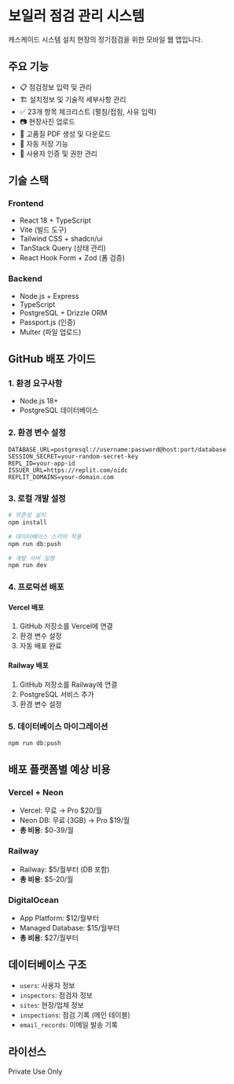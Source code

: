 # 보일러 점검 관리 시스템

캐스케이드 시스템 설치 현장의 정기점검을 위한 모바일 웹 앱입니다.

## 주요 기능

- 📋 점검정보 입력 및 관리
- 🏗️ 설치정보 및 기술적 세부사항 관리
- ✅ 23개 항목 체크리스트 (펼침/접힘, 사유 입력)
- 📷 현장사진 업로드
- 📄 고품질 PDF 생성 및 다운로드
- 💾 자동 저장 기능
- 👥 사용자 인증 및 권한 관리

## 기술 스택

### Frontend
- React 18 + TypeScript
- Vite (빌드 도구)
- Tailwind CSS + shadcn/ui
- TanStack Query (상태 관리)
- React Hook Form + Zod (폼 검증)

### Backend
- Node.js + Express
- TypeScript
- PostgreSQL + Drizzle ORM
- Passport.js (인증)
- Multer (파일 업로드)

## GitHub 배포 가이드

### 1. 환경 요구사항
- Node.js 18+
- PostgreSQL 데이터베이스

### 2. 환경 변수 설정
```env
DATABASE_URL=postgresql://username:password@host:port/database
SESSION_SECRET=your-random-secret-key
REPL_ID=your-app-id
ISSUER_URL=https://replit.com/oidc
REPLIT_DOMAINS=your-domain.com
```

### 3. 로컬 개발 설정
```bash
# 의존성 설치
npm install

# 데이터베이스 스키마 적용
npm run db:push

# 개발 서버 실행
npm run dev
```

### 4. 프로덕션 배포

#### Vercel 배포
1. GitHub 저장소를 Vercel에 연결
2. 환경 변수 설정
3. 자동 배포 완료

#### Railway 배포
1. GitHub 저장소를 Railway에 연결
2. PostgreSQL 서비스 추가
3. 환경 변수 설정

### 5. 데이터베이스 마이그레이션
```bash
npm run db:push
```

## 배포 플랫폼별 예상 비용

### Vercel + Neon
- Vercel: 무료 → Pro $20/월
- Neon DB: 무료 (3GB) → Pro $19/월
- **총 비용**: $0-39/월

### Railway
- Railway: $5/월부터 (DB 포함)
- **총 비용**: $5-20/월

### DigitalOcean
- App Platform: $12/월부터
- Managed Database: $15/월부터
- **총 비용**: $27/월부터

## 데이터베이스 구조

- `users`: 사용자 정보
- `inspectors`: 점검자 정보  
- `sites`: 현장/업체 정보
- `inspections`: 점검 기록 (메인 테이블)
- `email_records`: 이메일 발송 기록

## 라이선스

Private Use Only